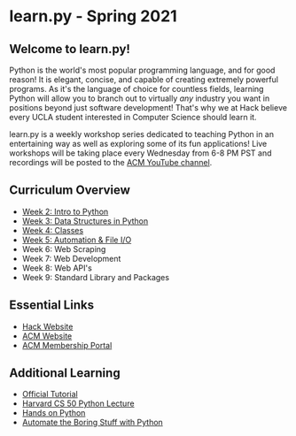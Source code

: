 # learn<span>.</span>py - Spring 2021

## Welcome to learn<span>.</span>py!

Python is the world's most popular programming language, and for good reason! It is elegant, concise, and capable of creating extremely powerful programs. As it's the language of choice for countless fields, learning Python will allow you to branch out to virtually *any* industry you want in positions beyond just software development! That's why we at Hack believe every UCLA student interested in Computer Science should learn it. 

learn<span>.</span>py is a weekly workshop series dedicated to teaching Python in an entertaining way as well as exploring some of its fun applications! Live workshops will be taking place every Wednesday from 6-8 PM PST and recordings will be posted to the [ACM YouTube channel](https://www.youtube.com/channel/UCwTqwgA4thysNbB2kNYsCIw). 

## Curriculum Overview

- [Week 2: Intro to Python](https://github.com/uclaacm/learn.py-s21/tree/main/session-1-intro-to-python) 
- [Week 3: Data Structures in Python](https://github.com/uclaacm/learn.py-s21/tree/main/session-2-data-structures) 
- [Week 4: Classes](https://github.com/uclaacm/learn.py-s21/tree/main/session-3-classes-and-inheritance)
- [Week 5: Automation & File I/O](https://github.com/uclaacm/learn.py-s21/tree/main/session-4-files-and-automation)
- Week 6: Web Scraping
- Week 7: Web Development
- Week 8: Web API's
- Week 9: Standard Library and Packages

## Essential Links

- [Hack Website](https://hack.uclaacm.com/)
- [ACM Website](https://www.uclaacm.com/)
- [ACM Membership Portal](https://members.uclaacm.com/)

## Additional Learning
- [Official Tutorial](https://docs.python.org/3/tutorial/)
- [Harvard CS 50 Python Lecture](https://www.youtube.com/watch?v=ZEQh45W_UDo)
- [Hands on Python](http://anh.cs.luc.edu/python/hands-on/3.1/Hands-onPythonTutorial.pdf)
- [Automate the Boring Stuff with Python](https://automatetheboringstuff.com/)
